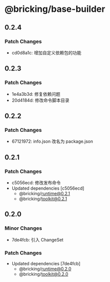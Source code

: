 # @bricking/base-builder

## 0.2.4

### Patch Changes

- cd0d8a1c: 增加自定义依赖包的功能

## 0.2.3

### Patch Changes

- 1e4a3b3d: 修复依赖问题
- 20d4184d: 修改命令脚本目录

## 0.2.2

### Patch Changes

- 67121972: info.json 改名为 package.json

## 0.2.1

### Patch Changes

- c5056ecd: 修改发布命令
- Updated dependencies [c5056ecd]
  - @bricking/runtime@0.2.1
  - @bricking/toolkit@0.2.1

## 0.2.0

### Minor Changes

- 7de4fcb: 引入 ChangeSet

### Patch Changes

- Updated dependencies [7de4fcb]
  - @bricking/runtime@0.2.0
  - @bricking/toolkit@0.2.0
